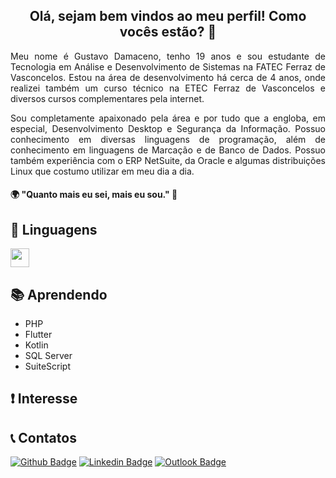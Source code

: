 <h2 align="center">Olá, sejam bem vindos ao meu perfil! Como vocês estão? 👋</h2>
<p align="justify">Meu nome é Gustavo Damaceno, tenho 19 anos e sou estudante de Tecnologia em Análise e Desenvolvimento de Sistemas na FATEC Ferraz de Vasconcelos. Estou na área de desenvolvimento há cerca de 4 anos, onde realizei também um curso técnico na ETEC Ferraz de Vasconcelos e diversos cursos complementares pela internet.</p>

<p align="justify">Sou completamente apaixonado pela área e por tudo que a engloba, em especial, Desenvolvimento Desktop e Segurança da Informação. Possuo conhecimento em diversas linguagens de programação, além de conhecimento em linguagens de Marcação e de Banco de Dados. Possuo também experiência com o ERP NetSuite, da Oracle e algumas distribuições Linux que costumo utilizar em meu dia a dia.</p>

#### 🌍 "Quanto mais eu sei, mais eu sou." 🧠

## 📌 Linguagens
<img src = '' width='30'/>


## 📚 Aprendendo
* PHP
* Flutter
* Kotlin
* SQL Server
* SuiteScript

## ❗ Interesse


## 📞 Contatos
[![Github Badge](https://img.shields.io/badge/-Github-000?style=flat-square&logo=Github&logoColor=white&link=https://github.com/gustavoddainezi)](https://github.com/gustavoddainezi)
[![Linkedin Badge](https://img.shields.io/badge/-LinkedIn-blue?style=flat-square&logo=Linkedin&logoColor=white&link=https://www.linkedin.com/in/gustavo-damaceno/)](https://www.linkedin.com/in/gustavo-damaceno/)
[![Outlook Badge](https://img.shields.io/badge/gustavo.dainezi@fatec.sp.gov.br-gray?style=flat&logo=microsoft-outlook&logoColor=white&link=mailto:gustavo.dainezi@fatec.sp.gov.br)](mailto:gustavo.dainezi@fatec.sp.gov.br)
